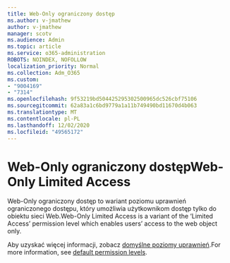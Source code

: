 ```yaml
---
title: Web-Only ograniczony dostęp
ms.author: v-jmathew
author: v-jmathew
manager: scotv
ms.audience: Admin
ms.topic: article
ms.service: o365-administration
ROBOTS: NOINDEX, NOFOLLOW
localization_priority: Normal
ms.collection: Adm_O365
ms.custom:
- "9004169"
- "7314"
ms.openlocfilehash: 9f53219bd504425295302500965dc526cbf75106
ms.sourcegitcommit: 62a83a1c6bd9779a1a11b749490bd11670d4b063
ms.translationtype: MT
ms.contentlocale: pl-PL
ms.lasthandoff: 12/02/2020
ms.locfileid: "49565172"
---
```

# <a name="web-only-limited-access"></a><span data-ttu-id="733da-102">Web-Only ograniczony dostęp</span><span class="sxs-lookup"><span data-stu-id="733da-102">Web-Only Limited Access</span></span>

<span data-ttu-id="733da-103">Web-Only ograniczony dostęp to wariant poziomu uprawnień ograniczonego dostępu, który umożliwia użytkownikom dostęp tylko do obiektu sieci Web.</span><span class="sxs-lookup"><span data-stu-id="733da-103">Web-Only Limited Access is a variant of the ‘Limited Access’ permission level which enables users’ access to the web object only.</span></span>

<span data-ttu-id="733da-104">Aby uzyskać więcej informacji, zobacz [domyślne poziomy uprawnień](https://docs.microsoft.com/sharepoint/understanding-permission-levels#default-permission-levels).</span><span class="sxs-lookup"><span data-stu-id="733da-104">For more information, see [default permission levels](https://docs.microsoft.com/sharepoint/understanding-permission-levels#default-permission-levels).</span></span>
